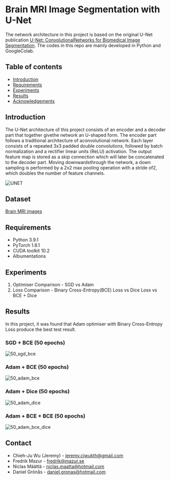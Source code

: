 # Brain MRI Image Segmentation with U-Net
The network architecture in this project is based on the original U-Net publication [U-Net: ConvolutionalNetworks for Biomedical Image Segmentation](https://arxiv.org/pdf/1505.04597.pdf). The codes in this repo are mainly developed in Python and GoogleColab.

## Table of contents

<!--ts-->
   * [Introduction](#Introduction)
   * [Requirements](#Requirements)
   * [Experiments](#Experiments)
   * [Results](#Results)
   * [Acknowledgements](#Acknowledgements)
<!--te-->


## Introduction
The U-Net architecture of this project consists of an encoder and a decoder part that together givethe network an U-shaped form. The encoder part follows a traditional architecture of aconvolutional network. Each layer consists of a repeated 3x3 padded double convolutions, followed by batch normalization and a rectifier linear units (ReLU) activation.  The output feature map is stored as a skip connection which will later be concatenated to the decoder part. Moving downwardsthrough the network, a down sampling is performed by a 2x2 max pooling operation with a stride of2, which doubles the number of feature channels.

![UNET](https://github.com/Fredister/DL2424_Project/blob/main/UNET-architecture%20.jpg)

## Dataset
[Brain MRI images](https://www.kaggle.com/mateuszbuda/lgg-mri-segmentation)

## Requirements
- Python  3.9.1
- PyTorch 1.8.1
- CUDA toolkit 10.2
- Albumentations

## Experiments
1. Optimiser Comparison - SGD vs Adam
2. Loss Comparison - Binary Cross-Entropy(BCE) Loss vs Dice Loss vs BCE + Dice


## Results
In this project, it was found that Adam optimiser with Binary Cross-Entropy Loss produce the best test result.

### SGD + BCE (50 epochs)
![50_sgd_bce](https://github.com/Fredister/DL2424_Project/blob/main/Predictions/ForREADME/50_bce_sgd.PNG)
### Adam + BCE (50 epochs)
![50_adam_bce](https://github.com/Fredister/DL2424_Project/blob/main/Predictions/ForREADME/50_adam_bce.PNG)
### Adam + Dice (50 epochs)
![50_adam_dice](https://github.com/Fredister/DL2424_Project/blob/main/Predictions/ForREADME/50_adam_dice.PNG)
### Adam + BCE + BCE (50 epochs)
![50_adam_bce_dice](https://github.com/Fredister/DL2424_Project/blob/main/Predictions/ForREADME/50_adam_bce_dice.PNG)

<!-- CONTACT -->
## Contact
- Chieh-Ju Wu (Jeremy) - jeremy.cjwukth@gmail.com
- Fredrik Mazur - fredrik@mazur.se
- Niclas Määttä - niclas.maatta@hotmail.com
- Daniel Grönås - daniel.gronas@hotmail.com
